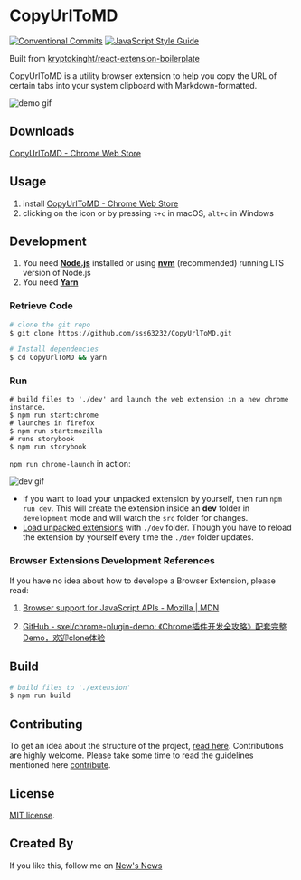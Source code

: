 # CopyUrlToMD

[![Conventional Commits](https://img.shields.io/badge/Conventional%20Commits-1.0.0-yellow.svg)](https://conventionalcommits.org)
[![JavaScript Style Guide](https://img.shields.io/badge/code_style-standard-brightgreen.svg)](https://standardjs.com)

Built from [kryptokinght/react-extension-boilerplate](https://github.com/kryptokinght/react-extension-boilerplate)

CopyUrlToMD is a utility browser extension to help you copy the URL of certain tabs into your system clipboard with Markdown-formatted.

![demo gif](screenshots/demo.gif)

## Downloads

[CopyUrlToMD - Chrome Web Store](https://chrome.google.com/webstore/detail/copyurltomd/abgbcgpkejdjlhobkhpcnnlpnbacenfj)



## Usage

1. install [CopyUrlToMD - Chrome Web Store](https://chrome.google.com/webstore/detail/copyurltomd/abgbcgpkejdjlhobkhpcnnlpnbacenfj)
2. clicking on the icon or by pressing  `⌥+c` in macOS, `alt+c` in Windows



## Development

1. You need [**Node.js**](https://nodejs.org/en/) installed or using [**nvm**](https://github.com/creationix/nvm#installation) (recommended) running LTS version of Node.js
2. You need [**Yarn**](https://yarnpkg.com/en/docs/install)

### Retrieve Code

```bash
# clone the git repo
$ git clone https://github.com/sss63232/CopyUrlToMD.git

# Install dependencies
$ cd CopyUrlToMD && yarn
```
### Run

```shell
# build files to './dev' and launch the web extension in a new chrome instance.
$ npm run start:chrome
# launches in firefox
$ npm run start:mozilla
# runs storybook
$ npm run storybook
```

`npm run chrome-launch` in action:

![dev gif](screenshots/runExtension.gif)

* If you want to load your unpacked extension by yourself, then run `npm run dev`. This will create the extension inside an **dev** folder in `development` mode and will watch the `src` folder for changes.
* [Load unpacked extensions](https://developer.chrome.com/extensions/getstarted#unpacked) with `./dev` folder. Though you have to reload the extension by yourself every time the `./dev` folder updates.

### Browser Extensions Development References

If you have no idea about how to develope a Browser Extension, please read:

1. [Browser support for JavaScript APIs - Mozilla | MDN](https://developer.mozilla.org/en-US/docs/Mozilla/Add-ons/WebExtensions/Browser_support_for_JavaScript_APIs)

2. [GitHub - sxei/chrome-plugin-demo: 《Chrome插件开发全攻略》配套完整Demo，欢迎clone体验](https://github.com/sxei/chrome-plugin-demo)

## Build

```bash
# build files to './extension'
$ npm run build
```


## Contributing

To get an idea about the structure of the project, [read here](CODETOUR.md).
Contributions are highly welcome. Please take some time to read the guidelines mentioned here [contribute](CONTRIBUTING.md).



## License

[MIT license](LICENSE).



## Created By

If you like this, follow me on [New's News](https://blog.newtchen.me/)

